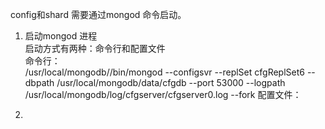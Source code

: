 config和shard 需要通过mongod 命令启动。

1. 启动mongod 进程  
启动方式有两种：命令行和配置文件  
命令行：  
/usr/local/mongodb//bin/mongod --configsvr --replSet cfgReplSet6 --dbpath /usr/local/mongodb/data/cfgdb --port 53000 --logpath /usr/local/mongodb/log/cfgserver/cfgserver0.log --fork
配置文件：  


2. 
